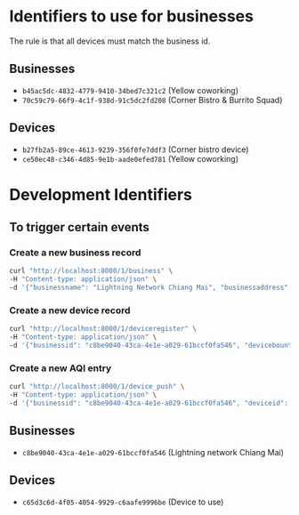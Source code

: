 # Identifiers to use for businesses

The rule is that all devices must match the business id.

## Businesses

* `b45ac5dc-4832-4779-9410-34bed7c321c2` (Yellow coworking)
* `70c59c79-66f9-4c1f-938d-91c5dc2fd208` (Corner Bistro & Burrito Squad)

## Devices

* `b27fb2a5-89ce-4613-9239-356f0fe7ddf3` (Corner bistro device)
* `ce50ec48-c346-4d85-9e1b-aade0efed781` (Yellow coworking)


# Development Identifiers

## To trigger certain events

### Create a new business record

```bash
curl "http://localhost:8000/1/business" \
-H "Content-type: application/json" \
-d '{"businessname": "Lightning Network Chiang Mai", "businessaddress": "8, 8 Ratchaphuek Alley", "businesscity": "Chiang Mai", "businessregion": "Chiang Mai", "businesscountry": "TH", "lat": 18.798644321294745, "lng": 98.9752684788364, "token": ""}'
```

### Create a new device record

```bash
curl "http://localhost:8000/1/deviceregister" \
-H "Content-type: application/json" \
-d '{"businessid": "c8be9040-43ca-4e1e-a029-61bccf0fa546", "devicebounty": 1, "devicelabel": "Device Label", "devicelocation": "Wherever", "token": ""}'
```

### Create a new AQI entry

```bash
curl "http://localhost:8000/1/device_push" \
-H "Content-type: application/json" \
-d '{"businessid": "c8be9040-43ca-4e1e-a029-61bccf0fa546", "deviceid": "c65d3c6d-4f05-4054-9929-c6aafe9996be", "AQI": 69}'
```

## Businesses

* `c8be9040-43ca-4e1e-a029-61bccf0fa546` (Lightning network Chiang Mai)

## Devices

* `c65d3c6d-4f05-4054-9929-c6aafe9996be` (Device to use)
